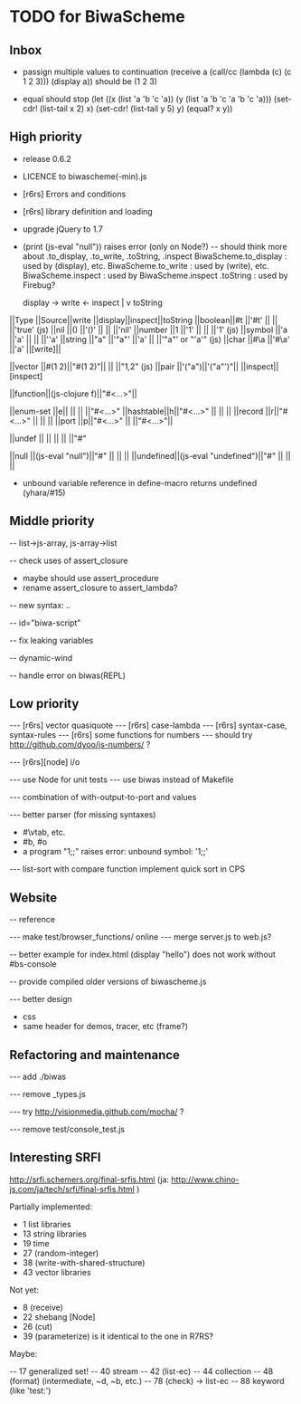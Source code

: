 TODO for BiwaScheme
===================

Inbox
-----

* passign multiple values to continuation
  (receive a (call/cc (lambda (c) (c 1 2 3))) (display a))
  should be (1 2 3)

* equal should stop
  (let ((x (list 'a 'b 'c 'a))
      (y (list 'a 'b 'c 'a 'b 'c 'a)))
    (set-cdr! (list-tail x 2) x)
    (set-cdr! (list-tail y 5) y)
    (equal? x y))

High priority
-------------

- release 0.6.2

- LICENCE to biwascheme(-min).js

- [r6rs] Errors and conditions
- [r6rs] library definition and loading

- upgrade jQuery to 1.7

- (print (js-eval "null")) raises error (only on Node?)
  -- should think more about .to_display, .to_write, .toString, .inspect
     BiwaScheme.to_display : used by (display), etc.
     BiwaScheme.to_write : used by (write), etc.
     BiwaScheme.inspect : used by BiwaScheme.inspect
     .toString : used by Firebug?

     display -> write <- inspect
                 |
                 v
                 toString

||Type   ||Source||write  ||display||inspect||toString
||boolean||#t    ||'#t'   ||       ||       ||'true' (js)
||nil    ||()    ||'()'   ||       ||       ||'nil'
||number ||1     ||'1'    ||       ||       ||'1' (js)
||symbol ||'a    ||'a'    ||       ||       ||'\'a'
||string ||"a"   ||'"a"'  ||'a'    ||       ||'"a"' or "'a'" (js)
||char   ||#\a   ||'#\a'  ||'a'    ||[write]||

||vector ||#(1 2)||"#(1 2)"||      ||       ||"1,2" (js)
||pair   ||'("a")||'("a"')"||      ||inspect||[inspect]

||function||(js-clojure f)||"#<...>"||

||enum-set ||e||          ||       ||       ||"#<...>"
||hashtable||h||"#<...>"  ||       ||       ||
||record   ||r||"#<...>"  ||       ||       ||
||port     ||p||"#<...>"  ||       ||"#<...>"||

||undef  ||     ||        ||       ||       ||"#<undef>"

||null   ||(js-eval "null")||"#<null>" || || ||<js error>
||undefined||(js-eval "undefined")||"#<undefined>" || || ||<js error>

- unbound variable reference in define-macro returns undefined
  (yhara/#15)

Middle priority
---------------

-- list->js-array, js-array->list

-- check uses of assert_closure
   - maybe should use assert_procedure
   - rename assert_closure to assert_lambda?

-- new syntax: ..

-- id="biwa-script"

-- fix leaking variables

-- dynamic-wind

-- handle error on biwas(REPL)

Low priority
------------

--- [r6rs] vector quasiquote
--- [r6rs] case-lambda
--- [r6rs] syntax-case, syntax-rules
--- [r6rs] some functions for numbers
 --- should try http://github.com/dyoo/js-numbers/ ?

--- [r6rs][node] i/o

--- use Node for unit tests
--- use biwas instead of Makefile

--- combination of with-output-to-port and values

--- better parser (for missing syntaxes)
   * #\vtab, etc.
   * #b, #o
   * a program "1;;" raises error: unbound symbol: '1;;'

--- list-sort with compare function 
    implement quick sort in CPS

Website 
-------

-- reference

--- make test/browser_functions/ online
  --- merge server.js to web.js?

-- better example for index.html
  (display "hello") does not work without #bs-console

-- provide compiled older versions of biwascheme.js

--- better design
  * css
  * same header for demos, tracer, etc (frame?)

Refactoring and maintenance
---------------------------

--- add ./biwas

--- remove _types.js

--- try http://visionmedia.github.com/mocha/ ?

--- remove test/console_test.js

Interesting SRFI
----------------

http://srfi.schemers.org/final-srfis.html
(ja: http://www.chino-js.com/ja/tech/srfi/final-srfis.html )

Partially implemented:

- 1 list libraries
- 13 string libraries
- 19 time 
- 27 (random-integer) 
- 38 (write-with-shared-structure) 
- 43 vector libraries 

Not yet:

- 8 (receive)
- 22 shebang [Node]
- 26 (cut) 
- 39 (parameterize) is it identical to the one in R7RS?

Maybe:

-- 17 generalized set! 
-- 40 stream 
-- 42 (list-ec) 
-- 44 collection
-- 48 (format) (intermediate, ~d, ~b, etc.)
-- 78 (check) -> list-ec
-- 88 keyword (like 'test:')
